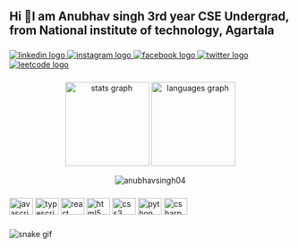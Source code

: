 <h2 align="left">Hi 👋I am Anubhav singh 3rd year CSE Undergrad, from National institute of technology, Agartala</h2>

###

<div align="left">
  
  <a href="https://www.linkedin.com/in/anubhavsingh07/" target="_blank">
    <img src="https://img.shields.io/badge/LinkedIn-319ed6?style=for-the-badge&logo=linkedin&logoColor=white" alt="linkedin logo"/>
  </a>
 
  <a href="https://www.instagram.com/anubhav_singh_07/" target="_blank">
    <img src="https://img.shields.io/badge/Instagram-e01f69?style=for-the-badge&logo=instagram&logoColor=white" alt="instagram logo"  />
  </a>
  
  <a href="https://www.facebook.com/people/Anubhav-Singh-Rajput/100058448296720/" target="_blank">
    <img src="https://img.shields.io/badge/Facebook-3b5998?style=for-the-badge&logo=facebook&logoColor=white" alt="facebook logo">
  </a>
  
  <a href="https://twitter.com/anubhavsingh04" target="_blank">
    <img src="https://img.shields.io/badge/Twitter-1DA1F2?style=for-the-badge&logo=twitter&logoColor=white" alt="twitter logo"  />
  </a>
  
  <a href="https://leetcode.com/anubhavsingh11/" target="_blank">
    <img src="https://img.shields.io/badge/-LeetCode-f0b216?style=for-the-badge&logo=LeetCode&logoColor=black" alt="leetcode logo" />
  </a>
  
</div>

###

###
<div align="center">
  <img src="https://github-readme-stats.vercel.app/api?hide_title=false&hide_rank=false&show_icons=true&include_all_commits=true&count_private=false&disable_animations=false&theme=dracula&locale=en&hide_border=false&username=anubhavsingh04" height="150" alt="stats graph"  />
  
  <img src="https://github-readme-stats.vercel.app/api/top-langs?locale=en&hide_title=false&layout=compact&card_width=320&langs_count=5&theme=dracula&hide_border=false&username=anubhavsingh04" height="150" alt="languages graph"  />

  <p><img align="center" src="https://github-readme-streak-stats.herokuapp.com/?theme=github-dark-blue&user=anubhavsingh04" alt="anubhavsingh04" /></p>

</div>

###


###

<div align="left">
  <img src="https://cdn.jsdelivr.net/gh/devicons/devicon/icons/javascript/javascript-original.svg" height="30" width="42" alt="javascript logo"  />
  <img src="https://cdn.jsdelivr.net/gh/devicons/devicon/icons/typescript/typescript-plain.svg" height="30" width="42" alt="typescript logo"  />
  <img src="https://cdn.jsdelivr.net/gh/devicons/devicon/icons/react/react-original.svg" height="30" width="42" alt="react logo"  />
  <img src="https://cdn.jsdelivr.net/gh/devicons/devicon/icons/html5/html5-original.svg" height="30" width="42" alt="html5 logo"  />
  <img src="https://cdn.jsdelivr.net/gh/devicons/devicon/icons/css3/css3-original.svg" height="30" width="42" alt="css3 logo"  />
  <img src="https://cdn.jsdelivr.net/gh/devicons/devicon/icons/python/python-original.svg" height="30" width="42" alt="python logo"  />
  <img src="https://cdn.jsdelivr.net/gh/devicons/devicon/icons/csharp/csharp-original.svg" height="30" width="42" alt="csharp logo"  />
</div>

###

 ![snake gif](https://github.com/anubhavsingh04/anubhavsingh04/blob/output/github-contribution-grid-snake.gif)
